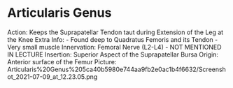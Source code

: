 # Articularis Genus

Action: Keeps the Suprapatellar Tendon taut during Extension of the Leg at the Knee
Extra Info: - Found deep to Quadratus Femoris and its Tendon                     - Very small muscle
Innervation: Femoral Nerve (L2-L4) - NOT MENTIONED IN LECTURE
Insertion: Superior Aspect of the Suprapatellar Bursa
Origin: Anterior surface of the Femur
Picture: Articularis%20Genus%205ca40b5980e744aa9fb2e0ac1b4f6632/Screenshot_2021-07-09_at_12.23.05.png